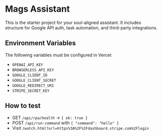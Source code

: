 # Mags Assistant

This is the starter project for your soul-aligned assistant.
It includes structure for Google API auth, task automation, and third-party integrations.

## Environment Variables

The following variables must be configured in Vercel:

- `OPENAI_API_KEY`
- `BROWSERLESS_API_KEY`
- `GOOGLE_CLIENT_ID`
- `GOOGLE_CLIENT_SECRET`
- `GOOGLE_REDIRECT_URI`
- `STRIPE_SECRET_KEY`

## How to test

- GET `/api/rpa/health` → `{ ok: true }`
- POST `/api/run-command` with `{ "command": "hello" }`
- Visit `/watch.html?url=https%3A%2F%2Fdashboard.stripe.com%2Flogin`
